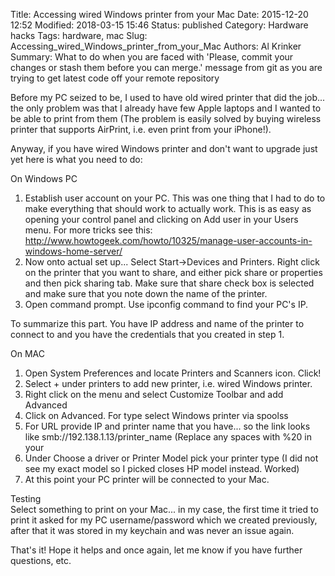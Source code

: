 Title: Accessing wired Windows printer from your Mac
Date: 2015-12-20 12:52
Modified: 2018-03-15 15:46
Status: published
Category: Hardware hacks
Tags: hardware, mac
Slug: Accessing_wired_Windows_printer_from_your_Mac
Authors: Al Krinker
Summary: What to do when you are faced with 'Please, commit your changes or stash them before you can merge.' message from git as you are trying to get latest code off your remote repository

Before my PC seized to be, I used to have old wired printer that did the job... the only problem was that I already have few Apple laptops and I wanted to be able to print from them (The problem is easily solved by buying wireless printer that supports AirPrint, i.e. even print from your iPhone!).

Anyway, if you have wired Windows printer and don't want to upgrade just yet here is what you need to do:

On Windows PC<br />
1. Establish user account on your PC. This was one thing that I had to do to make everything that should work to actually work. This is as easy as opening your control panel and clicking on Add user in your Users menu. For more tricks see this: http://www.howtogeek.com/howto/10325/manage-user-accounts-in-windows-home-server/<br />
2. Now onto actual set up... Select Start->Devices and Printers. Right click on the printer that you want to share, and either pick share or properties and then pick sharing tab. Make sure that share check box is selected and make sure that you note down the name of the printer.<br />
3. Open command prompt. Use ipconfig command to find your PC's IP.<br />

To summarize this part. You have IP address and name of the printer to connect to and you have the credentials that you created in step 1.

On MAC<br />
1. Open System Preferences and locate Printers and Scanners icon. Click!<br />
2. Select + under printers to add new printer, i.e. wired Windows printer.<br />
3. Right click on the menu and select Customize Toolbar and add Advanced<br />
4. Click on Advanced. For type select Windows printer via spoolss<br />
5. For URL provide IP and printer name that you have... so the link looks like smb://192.138.1.13/printer_name (Replace any spaces with %20 in your<br />
6. Under Choose a driver or Printer Model pick your printer type (I did not see my exact model so I picked closes HP model instead. Worked)<br />
7. At this point your PC printer will be connected to your Mac.<br />

Testing<br />
Select something to print on your Mac... in my case, the first time it tried to print it asked for my PC username/password which we created previously, after that it was stored in my keychain and was never an issue again.

That's it! Hope it helps and once again, let me know if you have further questions, etc.
